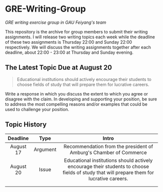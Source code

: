 # GRE-Writing-Group
*GRE writing exercise group in GAU Feiyang's team*

This repository is the archive for group members to submit their writing assignments. I will release two writing topics each week while the deadline of these two assignments is Thursday 22:00 and Sunday 22:00 respectively. We will discuss the writing assignments together after each deadline, about 22:00 - 23:00 at Thursday and Sunday evening.

## The Latest Topic Due at August 20

> Educational institutions should actively encourage their students to choose fields of study that will prepare them for lucrative careers.

Write a response in which you discuss the extent to which you agree or disagree with the claim. In developing and supporting your position, be sure to address the most compelling reasons and/or examples that could be used to challenge your position.

## Topic History

| Deadline  |   Type   |                  Intro                   |
| :-------: | :------: | :--------------------------------------: |
| August 17 | Argument | Recommendation from the president of Amburg's Chamber of Commerce |
| August 20 |  Issue   | Educational institutions should actively encourage their students to choose fields of study that will prepare them for lucrative careers. |
|           |          |                                          |
|           |          |                                          |

